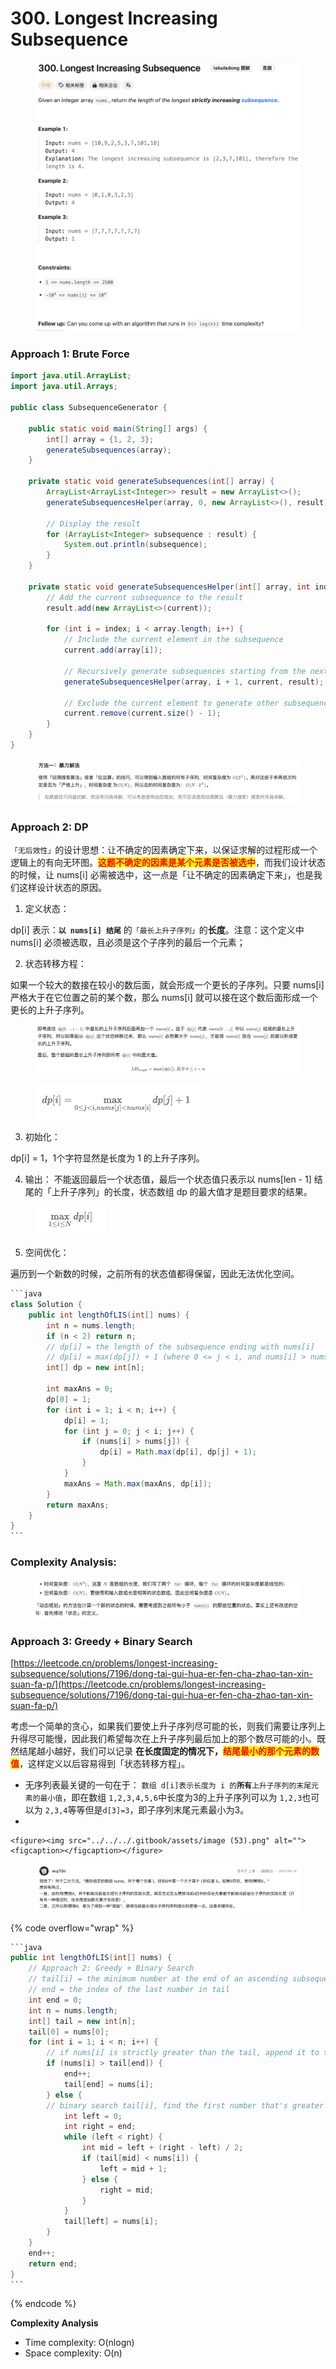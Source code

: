 # 300. Longest Increasing Subsequence

<figure><img src="../../../.gitbook/assets/image (19).png" alt=""><figcaption></figcaption></figure>

### Approach 1: Brute Force&#x20;

```java
import java.util.ArrayList;
import java.util.Arrays;

public class SubsequenceGenerator {

    public static void main(String[] args) {
        int[] array = {1, 2, 3};
        generateSubsequences(array);
    }

    private static void generateSubsequences(int[] array) {
        ArrayList<ArrayList<Integer>> result = new ArrayList<>();
        generateSubsequencesHelper(array, 0, new ArrayList<>(), result);

        // Display the result
        for (ArrayList<Integer> subsequence : result) {
            System.out.println(subsequence);
        }
    }

    private static void generateSubsequencesHelper(int[] array, int index, ArrayList<Integer> current, ArrayList<ArrayList<Integer>> result) {
        // Add the current subsequence to the result
        result.add(new ArrayList<>(current));

        for (int i = index; i < array.length; i++) {
            // Include the current element in the subsequence
            current.add(array[i]);

            // Recursively generate subsequences starting from the next index
            generateSubsequencesHelper(array, i + 1, current, result);

            // Exclude the current element to generate other subsequences
            current.remove(current.size() - 1);
        }
    }
}

```

<figure><img src="../../../.gitbook/assets/image (55).png" alt=""><figcaption></figcaption></figure>

### Approach 2: DP

`「无后效性」`的设计思想：让不确定的因素确定下来，以保证求解的过程形成一个逻辑上的有向无环图。<mark style="color:red;">**这题不确定的因素是某个元素是否被选中**</mark>，而我们设计状态的时候，让 nums\[i] 必需被选中，这一点是「让不确定的因素确定下来」，也是我们这样设计状态的原因。

1. 定义状态：

dp\[i] 表示：**`以 nums[i] 结尾`** 的`「最长上升子序列」`的**长度**。注意：这个定义中 nums\[i] 必须被选取，且必须是这个子序列的最后一个元素；

2. 状态转移方程：

如果一个较大的数接在较小的数后面，就会形成一个更长的子序列。只要 nums\[i] 严格大于在它位置之前的某个数，那么 nums\[i] 就可以接在这个数后面形成一个更长的上升子序列。

<figure><img src="../../../.gitbook/assets/image (51).png" alt=""><figcaption></figcaption></figure>

<figure><img src="../../../.gitbook/assets/image (49).png" alt="" width="263"><figcaption></figcaption></figure>

3. 初始化：

dp\[i] = 1，1个字符显然是长度为 1 的上升子序列。

4. 输出： 不能返回最后一个状态值，最后一个状态值只表示以 nums\[len - 1] 结尾的「上升子序列」的长度，状态数组 dp 的最大值才是题目要求的结果。

<figure><img src="../../../.gitbook/assets/image (50).png" alt="" width="111"><figcaption></figcaption></figure>

5. 空间优化：

遍历到一个新数的时候，之前所有的状态值都得保留，因此无法优化空间。

````java
```java
class Solution {
    public int lengthOfLIS(int[] nums) {
        int n = nums.length;
        if (n < 2) return n;
        // dp[i] = the length of the subsequence ending with nums[i]
        // dp[i] = max(dp[j]) + 1 (where 0 <= j < i, and nums[i] > nums[j])
        int[] dp = new int[n];

        int maxAns = 0;
        dp[0] = 1;
        for (int i = 1; i < n; i++) {
            dp[i] = 1;
            for (int j = 0; j < i; j++) {
                if (nums[i] > nums[j]) {
                    dp[i] = Math.max(dp[i], dp[j] + 1);
                }
            }
            maxAns = Math.max(maxAns, dp[i]);
        }
        return maxAns;
    }
}
```
````

### Complexity Analysis:

<figure><img src="../../../.gitbook/assets/image (52).png" alt=""><figcaption></figcaption></figure>

### Approach 3: Greedy + Binary Search

[https://leetcode.cn/problems/longest-increasing-subsequence/solutions/7196/dong-tai-gui-hua-er-fen-cha-zhao-tan-xin-suan-fa-p/](https://leetcode.cn/problems/longest-increasing-subsequence/solutions/7196/dong-tai-gui-hua-er-fen-cha-zhao-tan-xin-suan-fa-p/)

考虑一个简单的贪心，如果我们要使上升子序列尽可能的长，则我们需要让序列上升得尽可能慢，因此我们希望每次在上升子序列最后加上的那个数尽可能的小。既然结尾越小越好，我们可以记录 **在长度固定的情况下，**<mark style="color:red;">**结尾最小的那个元素的数值**</mark>，这样定义以后容易得到「状态转移方程」。

* 无序列表最关键的一句在于： `数组 d[i]表示长度为 i 的`**`所有`**`上升子序列的末尾元素的最小值`，即在数组 `1,2,3,4,5,6`中长度为3的上升子序列可以为 `1,2,3`也可以为 `2,3,4`等等但是`d[3]=3`，即子序列末尾元素最小为3。
*

    <figure><img src="../../../.gitbook/assets/image (53).png" alt=""><figcaption></figcaption></figure>

<figure><img src="../../../.gitbook/assets/image (54).png" alt=""><figcaption></figcaption></figure>

{% code overflow="wrap" %}
````java
```java
public int lengthOfLIS(int[] nums) {
    // Approach 2: Greedy + Binary Search
    // tail[i] = the minimum number at the end of an ascending subsequence with length of i + 1.
    // end = the index of the last number in tail
    int end = 0;
    int n = nums.length;
    int[] tail = new int[n];
    tail[0] = nums[0];
    for (int i = 1; i < n; i++) {
        // if nums[i] is strictly greater than the tail, append it to the tail
        if (nums[i] > tail[end]) {
            end++;
            tail[end] = nums[i];
        } else { 
        // binary search tail[i], find the first number that's greater than nums[i], replace it with nums[i]
            int left = 0;
            int right = end;
            while (left < right) {
                int mid = left + (right - left) / 2;
                if (tail[mid] < nums[i]) {
                    left = mid + 1;
                } else {
                    right = mid;
                }
            }
            tail[left] = nums[i];
        }
    }
    end++;
    return end;
}
```
````
{% endcode %}

**Complexity Analysis**

* Time complexity: O(nlogn)
* Space complexity: O(n)
